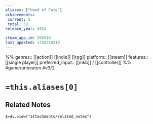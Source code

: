 ```yaml
---
aliases: ["Hand of Fate"]
achievements:
 current: 5
 total: 53
release_year: 2015

steam_app_id: 266510
last_updated: 1750218210
---
```

%%
genres:: [[action]] [[indie]] [[rpg]]
platform:: [[steam]]
features:: [[single player]]
preferred_input:: [[mkb]] / [[controller]]
%%
#game/unbeaten
#v3/2

# `=this.aliases[0]`
## Related Notes
`$=dv.view("attachments/related_notes")`